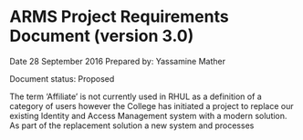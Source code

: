 # ARMS Project Requirements Document (version 3.0)

Date    28 September 2016 
Prepared by: Yassamine Mather 

Document status:  Proposed  


The term ‘Affiliate’ is not currently used in RHUL as a definition of a category of users however the College has initiated a project to replace our existing Identity and Access Management system with a modern solution.  As part of the replacement solution a new system and processes 
